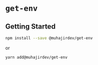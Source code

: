 # `get-env`

## Getting Started

```bash
npm install --save @muhajirdev/get-env
```

or

```bash=
yarn add@muhajirdev/get-env
```
